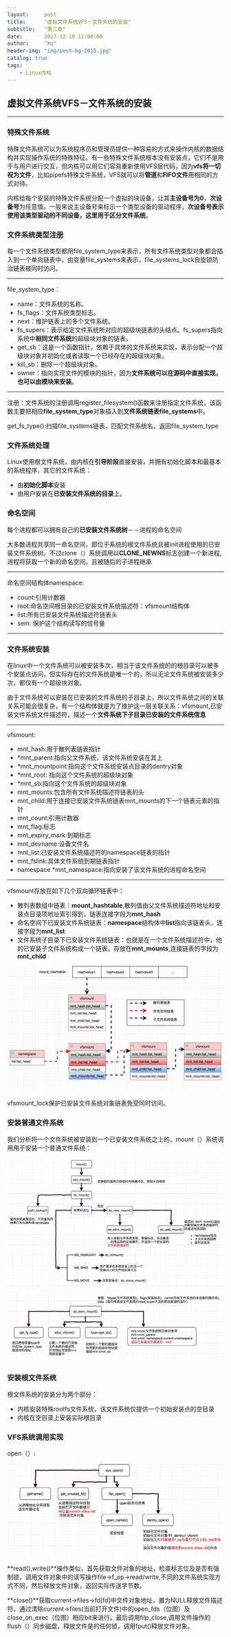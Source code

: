 ```yaml
---
layout:     post
title:      "虚拟文件系统VFS－文件系统的安装"
subtitle:   "第二章"
date:       2017-12-19 11:00:00
author:     "Xu"
header-img: "img/post-bg-2015.jpg"
catalog: true
tags:
    - Linux内核
---
```

## 虚拟文件系统VFS－文件系统的安装

***
### 特殊文件系统

特殊文件系统可以为系统程序员和管理员提供一种容易的方式来操作内核的数据结构并实现操作系统的特殊特征。有一些特殊文件系统根本没有安装点，它们不是用于与用户进行交互，但内核可以用它们容易重新使用VFS层代码，因为**vfs将一切视为文件**，比如pipefs特殊文件系统，VFS就可以将**管道**和**FIFO文件**用相同的方式对待。

内核给每个安装的特殊文件系统分配一个虚拟的块设备，让其**主设备号为0**，**次设备号**为任意值。一般来说主设备号来标示一个类型设备的驱动程序，**次设备号表示使用该类型驱动的不同设备，这里用于区分文件系统**。

### 文件系统类型注册

每一个文件系统类型都用file_system_type来表示，所有文件系统类型对象都会插入到一个单向链表中，由变量file_systems来表示，file_systems_lock自旋锁防治链表被同时访问。
***
file_system_type：

* name：文件系统的名称。
* fs_flags：文件系统类型标志。
* next：维护链表上的多个文件系统。
* fs_supers：表示给定文件系统所对应的超级块链表的头结点。fs_supers指向系统中**相同文件系统**的超级块对象的链表。
* get_sb：这是一个函数指针，依赖于具体的文件系统来实现，表示分配一个超级块对象并初始化或者读取一个已经存在的超级块对象。
* kill_sb：删除一个超级块对象。
* owner：指向实现文件的模块的指针，因为**文件系统可以在源码中直接实现，也可以由模块来安装**。
***
注册：文件系统的注册调用register_filesystem()函数来注册指定文件系统，该函数主要把相应**file_system_type**对象插入到**文件系统链表file_systems**中。

get_fs_type():扫描file_systems链表，匹配文件系统名，返回file_system_type

### 文件系统处理

Linux使用根文件系统，由内核在**引导阶段**直接安装，并拥有初始化脚本和最基本的系统程序，其它的文件系统：

* 由**初始化脚本**安装
* 由用户安装在**已安装文件系统的目录**上。

### 命名空间

每个进程都可以拥有自己的**已安装文件系统树**－－进程的命名空间

大多数进程共享同一命名空间，即位于系统的根文件系统且被init进程使用的已安装文件系统树。不过clone（）系统调用以**CLONE_NEWNS**标志创建一个新进程,进程将获取一个新的命名空间，且被随后的子进程继承

***
命名空间结构体namespace:

* count:引用计数器
* root:命名空间根目录的已安装文件系统描述符：vfsmount结构体
* list:所有已安装文件系统描述符链表头
* sem: 保护这个结构读写的信号量
***

### 文件系统安装

在linux中一个文件系统可以被安装多次，相当于该文件系统的的根目录可以被多个安装点访问，但实际存在的文件系统是唯一个的，所以无论文件系统被安装多少次，都仅有一个超级块对象。

由于文件系统可以安装在已安装的文件系统的子目录上，所以文件系统之间的关联关系可能会很复杂，有一个结构体就是为了维护这一层关联关系：vfsmount,已安装文件系统文件描述符，描述一个**文件系统下子目录已安装的文件系统信息**
***
vfsmount:

* mnt_hash:用于散列表链表指针
* *mnt_parent:指向父文件系统，该文件系统安装在其上
* *mnt_mountpoint:指向这个文件系统安装点目录的dentry对象
* *mnt_root: 指向这个文件系统的超级块对象
* *mnt_sb:指向这个文件系统的超级块对象
* mnt_mounts:包含所有文件系统描述符链表的头
* mnt_child:用于连接已安装文件系统链表mnt_mounts的下一个链表元素的指针
* mnt_count:引用计数器
* mnt_flag:标志
* mnt_expiry_mark:到期标志
* mnt_devname:设备文件名
* mnt_list:已安装文件系统描述符的namespace链表的指针
* mnt_fslink:具体文件系统到期链表指针
* namespace *mnt_namespace:指向安装了该文件系统的进程命名空间

***

vfsmount存放在如下几个双向循环链表中：

* 散列表数组中链表：**mount_hashtable**,散列值由父文件系统描述符地址和安装点目录项地址索引得到，链表连接字段为**mnt_hash**
* 命名空间下已安装文件系统链表：**namespace**结构体中**list**指向该链表头，连接字段为**mnt_list**
* 文件系统子目录下已安装文件系统链表：也就是在一个文件系统描述符中，他的已安装子文件系统构成一个链表，存放在**mnt_mounts**,连接链表的字段为**mnt_child**

![vfs_mnt_list](/img/vfs_mnt_list.png)

vfsmount_lock保护已安装文件系统对象链表免受同时访问。

### 安装普通文件系统
我们分析将一个文件系统被安装到一个已安装文件系统之上的，mount（）系统调用用于安装一个普通文件系统：

![mount](/img/mount.png)

![kern_mount](/img/kern_mount.png)

### 安装根文件系统
根文件系统的安装分为两个部分：

* 内核安装特殊rootfs文件系统，该文件系统仅提供一个初始安装点的空目录
* 内核在空目录上安装实际根目录

### VFS系统调用实现

open（）:

![open](/img/open.png)

**read(),write()**操作类似，首先获取文件对象的地址，检查标志位及是否有强制锁，调用文件对象中的读写操作file->f_op->read/write,不同的文件系统实现方式不同，然后释放文件对象，返回实际传送字节数。

**close()**获取current->files->fd[fd]中文件对象地址，置为NULL释放文件描述符，通过清除current->files(当前打开文件)中的open_fds（位图）及close_on_exec（位图）相应bit来进行。最后调用filp_close,调用文件操作的flush（）同步磁盘，释放文件是的任何锁，调用fput()释放文件对象。


